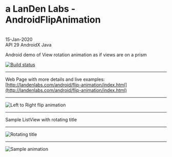 # a LanDen Labs - AndroidFlipAnimation
<br>15-Jan-2020
<br>API 29 AndroidX Java 

Android demo of View rotation animation as if views are on a prism

  [![Build status](https://travis-ci.org/landenlabs/all_Flip.svg?branch=master)](https://travis-ci.org/landenlabs/all_Flip)
  
  
***
Web Page with more details and live examples:
[http://landenlabs.com/android/flip-animation/index.html](http://landenlabs.com/android/flip-animation/index.html)

***
![Left to Right flip animation](http://landenlabs.com/android/flip-animation/view-flip-y.gif)

***
Sample ListView with rotating title 
***
![Rotating title](http://landenlabs.com/android/flip-animation/twoobjcube.gif)

***
![Sample animation](http://landenlabs.com/android/flip-animation/rot-cmp-y.gif)



